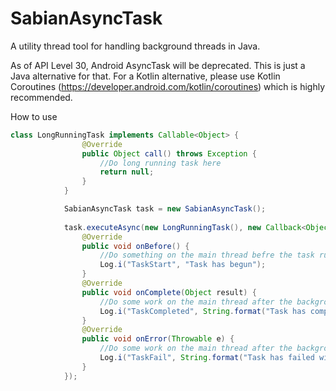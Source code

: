# SabianAsyncTask
A utility thread tool for handling background threads in Java. 

As of API Level 30, Android AsyncTask will be deprecated. This is just a Java alternative for that. For a Kotlin alternative, please use Kotlin Coroutines (https://developer.android.com/kotlin/coroutines) which is highly recommended. 

How to use

```java
class LongRunningTask implements Callable<Object> {
                @Override
                public Object call() throws Exception {
                    //Do long running task here
                    return null;
                }
            }

            SabianAsyncTask task = new SabianAsyncTask();
            
            task.executeAsync(new LongRunningTask(), new Callback<Object>() {
                @Override
                public void onBefore() {
                    //Do something on the main thread befre the task runs e.g Show progress
                    Log.i("TaskStart", "Task has begun");
                }
                @Override
                public void onComplete(Object result) {
                    //Do some work on the main thread after the background thread completes
                    Log.i("TaskCompleted", String.format("Task has completed with result %s", r.toString());
                }
                @Override
                public void onError(Throwable e) {
                    //Do some work on the main thread after the background thread fails or throws an exception
                    Log.i("TaskFail", String.format("Task has failed with error %s", e.getMessage());
                }
            });
```
